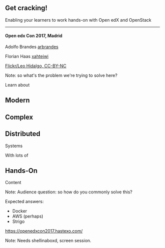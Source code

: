 ## Get cracking!

Enabling your learners to work hands-on with Open edX and
OpenStack

****

#### Open edx Con 2017, Madrid

Adolfo Brandes [arbrandes](//twitter.com/arbrandes)

Florian Haas [xahteiwi](//twitter.com/xahteiwi)


<!-- .slide: data-background-image="https://farm9.staticflickr.com/8647/16677683256_471293f61c_o_d.jpg" data-background-size="cover" --> 

[Flickr/Leo Hidalgo, CC-BY-NC](https://flic.kr/p/rpKuc3) <!-- .element: class="caption" -->

Note: so what's the problem we're trying to solve here?


Learn about

## Modern
## Complex
## Distributed

Systems


With lots of

## Hands-On

Content

Note: Audience question: so how do you commonly solve this?

Expected answers:

- Docker
- AWS (perhaps)
- Strigo


<!-- .slide: data-background-image="static/images/openstack-logo.svg" data-background-size="contain" -->


<!-- .slide: data-background-image="static/images/overview.svg" data-background-size="contain" -->


https://openedxcon2017.hastexo.com/


<!-- .slide: data-background-iframe="http://localhost:4200" data-background-size="contain" -->

Note: Needs shellinaboxd, screen session.
